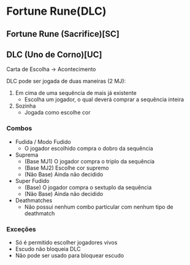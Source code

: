 # Fortune Rune(DLC)
## Fortune Rune (Sacrifice)[SC]
## DLC (Uno de Corno)[UC]
Carta de Escolha -> Acontecimento

DLC pode ser jogada de duas maneiras (2 MJ):
1. Em cima de uma sequência de mais já existente
    - Escolha um jogador, o qual deverá comprar a sequência inteira
2. Sozinha
    - Jogada como escolhe cor

### Combos
- Fudida / Modo Fudido
    - O jogador escolhido compra o dobro da sequência
- Suprema
    - (Base MJ1) O jogador compra o triplo da sequência
    - (Base MJ2) Escolhe cor supremo
    - (Não Base) Ainda não decidido
- Super Fudido
    - (Base) O jogador compra o sextuplo da sequência
    - (Não Base) Ainda não decidido
- Deathmatches
    - Não possui nenhum combo particular com nenhum tipo de deathmatch

### Exceções
- Só é permitido escolher jogadores vivos
- Escudo não bloqueia DLC
- Não pode ser usado para bloquear escudo
